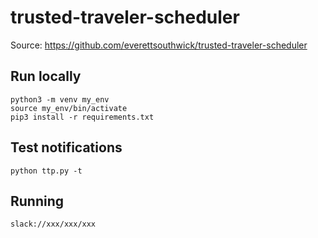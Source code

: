 # trusted-traveler-scheduler 

Source: https://github.com/everettsouthwick/trusted-traveler-scheduler

## Run locally

```
python3 -m venv my_env
source my_env/bin/activate
pip3 install -r requirements.txt
```

## Test notifications
```
python ttp.py -t
```

## Running
```
slack://xxx/xxx/xxx
```